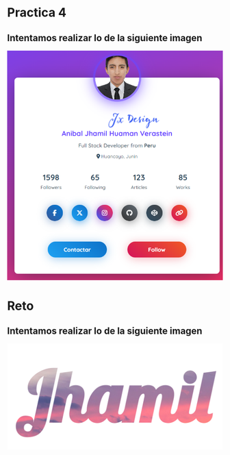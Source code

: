 # Practica 4
## Intentamos realizar lo de la siguiente imagen
![practica4](./practica4.png)
# Reto
## Intentamos realizar lo de la siguiente imagen
![reto](./reto.png)